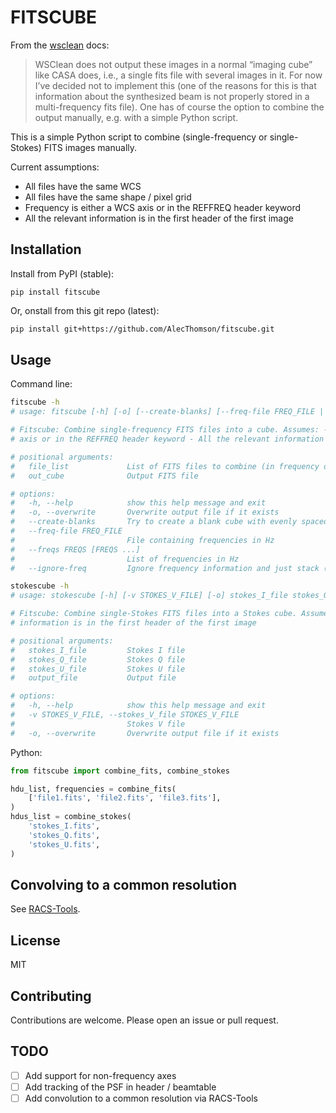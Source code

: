 # FITSCUBE

From the [wsclean](https://wsclean.readthedocs.io/) docs:
> WSClean does not output these images in a normal “imaging cube” like CASA does, i.e., a single fits file with several images in it. For now I’ve decided not to implement this (one of the reasons for this is that information about the synthesized beam is not properly stored in a multi-frequency fits file). One has of course the option to combine the output manually, e.g. with a simple Python script.

This is a simple Python script to combine (single-frequency or single-Stokes) FITS images manually.

Current assumptions:
- All files have the same WCS
- All files have the same shape / pixel grid
- Frequency is either a WCS axis or in the REFFREQ header keyword
- All the relevant information is in the first header of the first image

## Installation

Install from PyPI (stable):
```
pip install fitscube
```

Or, onstall from this git repo (latest):
```bash
pip install git+https://github.com/AlecThomson/fitscube.git
```

## Usage

Command line:
```bash
fitscube -h
# usage: fitscube [-h] [-o] [--create-blanks] [--freq-file FREQ_FILE | --freqs FREQS [FREQS ...] | --ignore-freq] file_list [file_list ...] out_cube

# Fitscube: Combine single-frequency FITS files into a cube. Assumes: - All files have the same WCS - All files have the same shape / pixel grid - Frequency is either a WCS
# axis or in the REFFREQ header keyword - All the relevant information is in the first header of the first image

# positional arguments:
#   file_list             List of FITS files to combine (in frequency order)
#   out_cube              Output FITS file

# options:
#   -h, --help            show this help message and exit
#   -o, --overwrite       Overwrite output file if it exists
#   --create-blanks       Try to create a blank cube with evenly spaced frequencies
#   --freq-file FREQ_FILE
#                         File containing frequencies in Hz
#   --freqs FREQS [FREQS ...]
#                         List of frequencies in Hz
#   --ignore-freq         Ignore frequency information and just stack (probably not what you want)

stokescube -h
# usage: stokescube [-h] [-v STOKES_V_FILE] [-o] stokes_I_file stokes_Q_file stokes_U_file output_file

# Fitscube: Combine single-Stokes FITS files into a Stokes cube. Assumes: - All files have the same WCS - All files have the same shape / pixel grid - All the relevant
# information is in the first header of the first image

# positional arguments:
#   stokes_I_file         Stokes I file
#   stokes_Q_file         Stokes Q file
#   stokes_U_file         Stokes U file
#   output_file           Output file

# options:
#   -h, --help            show this help message and exit
#   -v STOKES_V_FILE, --stokes_V_file STOKES_V_FILE
#                         Stokes V file
#   -o, --overwrite       Overwrite output file if it exists
```

Python:
```python
from fitscube import combine_fits, combine_stokes

hdu_list, frequencies = combine_fits(
    ['file1.fits', 'file2.fits', 'file3.fits'],
)
hdus_list = combine_stokes(
    'stokes_I.fits',
    'stokes_Q.fits',
    'stokes_U.fits',
)

```

## Convolving to a common resolution
See [RACS-Tools](https://github.com/AlecThomson/RACS-tools).

## License
MIT

## Contributing
Contributions are welcome. Please open an issue or pull request.

## TODO
- [ ] Add support for non-frequency axes
- [ ] Add tracking of the PSF in header / beamtable
- [ ] Add convolution to a common resolution via RACS-Tools